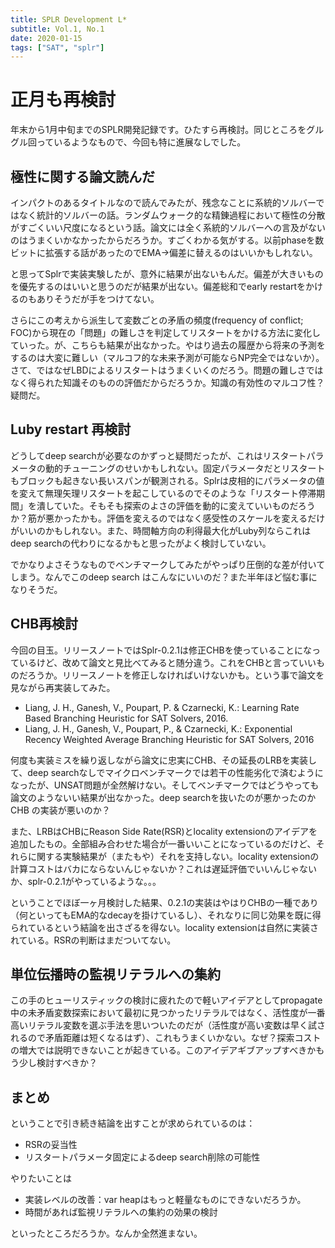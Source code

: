 ```yaml
---
title: SPLR Development L*
subtitle: Vol.1, No.1
date: 2020-01-15
tags: ["SAT", "splr"]
---
```

# 正月も再検討

年末から1月中旬までのSPLR開発記録です。ひたすら再検討。同じところをグルグル回っているようなもので、今回も特に進展なしでした。

## 極性に関する論文読んだ

インパクトのあるタイトルなので読んでみたが、残念なことに系統的ソルバーではなく統計的ソルバーの話。ランダムウォーク的な精錬過程において極性の分散がすごくいい尺度になるという話。論文には全く系統的ソルバーへの言及がないのはうまくいかなかったからだろうか。すごくわかる気がする。以前phaseを数ビットに拡張する話があったのでEMA→偏差に替えるのはいいかもしれない。

と思ってSplrで実装実験したが、意外に結果が出ないもんだ。偏差が大きいものを優先するのはいいと思うのだが結果が出ない。偏差総和でearly restartをかけるのもありそうだが手をつけてない。

さらにこの考えから派生して変数ごとの矛盾の頻度(frequency of conflict; FOC)から現在の「問題」の難しさを判定してリスタートをかける方法に変化していった。が、こちらも結果が出なかった。やはり過去の履歴から将来の予測をするのは大変に難しい（マルコフ的な未来予測が可能ならNP完全ではないか）。さて、ではなぜLBDによるリスタートはうまくいくのだろう。問題の難しさではなく得られた知識そのものの評価だからだろうか。知識の有効性のマルコフ性？疑問だ。

## Luby restart 再検討

どうしてdeep searchが必要なのかずっと疑問だったが、これはリスタートパラメータの動的チューニングのせいかもしれない。固定パラメータだとリスタートもブロックも起きない長いスパンが観測される。Splrは皮相的にパラメータの値を変えて無理矢理リスタートを起こしているのでそのような「リスタート停滞期間」を潰していた。そもそも探索のよさの評価を動的に変えていいものだろうか？筋が悪かったかも。評価を変えるのではなく感受性のスケールを変えるだけがいいのかもしれない。また、時間軸方向の利得最大化がLuby列ならこれはdeep searchの代わりになるかもと思ったがよく検討していない。

でかなりよさそうなものでベンチマークしてみたがやっぱり圧倒的な差が付いてしまう。なんでこのdeep search はこんなにいいのだ？また半年ほど悩む事になりそうだ。

## CHB再検討

今回の目玉。リリースノートではSplr-0.2.1は修正CHBを使っていることになっているけど、改めて論文と見比べてみると随分違う。これをCHBと言っていいものだろうか。リリースノートを修正しなければいけないかも。という事で論文を見ながら再実装してみた。

- Liang, J. H., Ganesh, V., Poupart, P. & Czarnecki, K.: Learning Rate Based Branching Heuristic for SAT Solvers, 2016.
- Liang, J. H., Ganesh, V., Poupart, P., & Czarnecki, K.: Exponential Recency Weighted Average Branching Heuristic for SAT Solvers, 2016

何度も実装ミスを繰り返しながら論文に忠実にCHB、その延長のLRBを実装して、deep searchなしでマイクロベンチマークでは若干の性能劣化で済むようになったが、UNSAT問題が全然解けない。そしてベンチマークではどうやっても論文のようないい結果が出なかった。deep searchを抜いたのが悪かったのかCHB の実装が悪いのか？

また、LRBはCHBにReason Side Rate(RSR)とlocality extensionのアイデアを追加したもの。全部組み合わせた場合が一番いいことになっているのだけど、それらに関する実験結果が（またもや）それを支持しない。locality extensionの計算コストはバカにならないんじゃないか？これは遅延評価でいいんじゃないか、splr-0.2.1がやっているような。。。

ということでほぼ一ヶ月検討した結果、0.2.1の実装はやはりCHBの一種であり（何といってもEMA的なdecayを掛けているし）、それなりに同じ効果を既に得られているという結論を出さざるを得ない。locality extensionは自然に実装されている。RSRの判断はまだついてない。

## 単位伝播時の監視リテラルへの集約

この手のヒューリスティックの検討に疲れたので軽いアイデアとしてpropagate中の未矛盾変数探索において最初に見つかったリテラルではなく、活性度が一番高いリテラル変数を選ぶ手法を思いついたのだが（活性度が高い変数は早く試されるので矛盾距離は短くなるはず）、これもうまくいかない。なぜ？探索コストの増大では説明できないことが起きている。このアイデアギブアップすべきかもう少し検討すべきか？

## まとめ

ということで引き続き結論を出すことが求められているのは：

- RSRの妥当性
- リスタートパラメータ固定によるdeep search削除の可能性

やりたいことは

- 実装レベルの改善：var heapはもっと軽量なものにできないだろうか。
- 時間があれば監視リテラルへの集約の効果の検討

といったところだろうか。なんか全然進まない。

